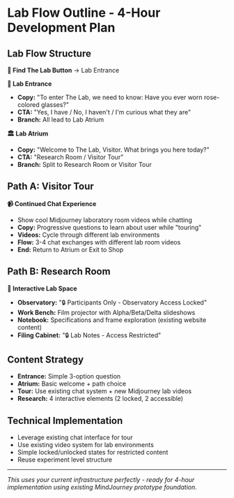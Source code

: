 # Lab Flow Outline - 4-Hour Development Plan

## Lab Flow Structure

**🚪 Find The Lab Button** → Lab Entrance

**🔬 Lab Entrance**
- **Copy:** "To enter The Lab, we need to know: Have you ever worn rose-colored glasses?"
- **CTA:** "Yes, I have / No, I haven't / I'm curious what they are"
- **Branch:** All lead to Lab Atrium

**🏛️ Lab Atrium**
- **Copy:** "Welcome to The Lab, Visitor. What brings you here today?"
- **CTA:** "Research Room / Visitor Tour"
- **Branch:** Split to Research Room or Visitor Tour

## Path A: Visitor Tour

**📹 Continued Chat Experience**
- Show cool Midjourney laboratory room videos while chatting
- **Copy:** Progressive questions to learn about user while "touring"
- **Videos:** Cycle through different lab environments
- **Flow:** 3-4 chat exchanges with different lab room videos
- **End:** Return to Atrium or Exit to Shop

## Path B: Research Room

**🔬 Interactive Lab Space**
- **Observatory:** "🔒 Participants Only - Observatory Access Locked"
- **Work Bench:** Film projector with Alpha/Beta/Delta slideshows
- **Notebook:** Specifications and frame exploration (existing website content)
- **Filing Cabinet:** "🔒 Lab Notes - Access Restricted"

## Content Strategy

- **Entrance:** Simple 3-option question
- **Atrium:** Basic welcome + path choice
- **Tour:** Use existing chat system + new Midjourney lab videos
- **Research:** 4 interactive elements (2 locked, 2 accessible)

## Technical Implementation

- Leverage existing chat interface for tour
- Use existing video system for lab environments
- Simple locked/unlocked states for restricted content
- Reuse experiment level structure

---
*This uses your current infrastructure perfectly - ready for 4-hour implementation using existing MindJourney prototype foundation.*